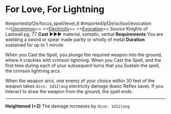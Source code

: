 # For Love, For Lightning
#imported/pf2e/focus_spell/level_6 #imported/pf2e/school/evocation 
==[Uncommon](uncommon.md)== ==[Electricity](electricity.md)== ==[Evocation](evocation.md)==
*Source* Knights of Lastwall pg. 77
**Cast** ►►► material, somatic, verbal
**Requirements** You are wielding a sword or spear made partly or wholly of metal
**Duration** sustained for up to 1 minute

When you Cast the Spell, you plunge the required weapon into the ground, where it crackles with crimson lightning. When you Cast the Spell, and the first time during each of your subsequent turns that you Sustain the spell, the crimson lightning arcs. 

When the weapon arcs, one enemy of your choice within 30 feet of the weapon takes `dice: 3d12|avg` electricity damage (basic Reflex save). If you Interact to draw the weapon from the ground, the spell 
ends.

<hr>

**Heightened (+2)** The damage increases by `dice: 1d12|avg`.